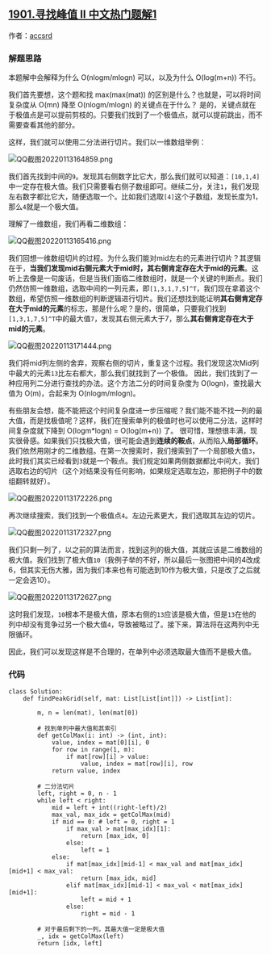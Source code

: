 ## [1901.寻找峰值 II 中文热门题解1](https://leetcode.cn/problems/find-a-peak-element-ii/solutions/100000/python3-er-fen-qie-pian-shi-jian-fu-za-d-gmd2)

作者：[accsrd](https://leetcode.cn/u/accsrd)
### 解题思路
本题解中会解释为什么 O(nlogm/mlogn) 可以，以及为什么 O(log(m+n)) 不行。

我们首先要想，这个题和找 max(max(mat)) 的区别是什么？也就是，可以将时间复杂度从 O(mn) 降至 O(nlogm/mlogn) 的关键点在于什么？
是的，关键点就在于极值点是可以提前剪枝的。只要我们找到了一个极值点，就可以提前跳出，而不需要查看其他的部分。

这样，我们就可以使用二分法进行切片。我们以一维数组举例：

![QQ截图20220113164859.png](https://pic.leetcode-cn.com/1642063759-tGsopq-QQ%E6%88%AA%E5%9B%BE20220113164859.png)

我们首先找到中间的`9`。发现其右侧数字比它大，那么我们就可以知道：`[10,1,4]`中一定存在极大值。我们只需要看右侧子数组即可。继续二分，关注`1`，我们发现左右数字都比它大，随便选取一个。比如我们选取`[4]`这个子数组，发现长度为1，那么`4`就是一个极大值。

理解了一维数组，我们再看二维数组：

![QQ截图20220113165416.png](https://pic.leetcode-cn.com/1642065325-KfCLAN-QQ%E6%88%AA%E5%9B%BE20220113165416.png)

我们回想一维数组切片的过程。为什么我们能对mid左右的元素进行切片？其逻辑在于，**当我们发现mid右侧元素大于mid时，其右侧肯定存在大于mid的元素**。这听上去像是一句废话，但是当我们面临二维数组时，就是一个关键的判断点。我们仍然仿照一维数组，选取中间的一列元素，即`[1,3,1,7,5]^T`，我们现在拿着这个数组，希望仿照一维数组的判断逻辑进行切片。我们还想找到能证明**其右侧肯定存在大于mid的元素**的标志，那是什么呢？是的，很简单，只要我们找到`[1,3,1,7,5]^T`中的最大值`7`，发现其右侧元素大于7，那么**其右侧肯定存在大于mid的元素**。

![QQ截图20220113171444.png](https://pic.leetcode-cn.com/1642065383-YeSscu-QQ%E6%88%AA%E5%9B%BE20220113171444.png)

我们将mid列左侧的舍弃，观察右侧的切片，重复这个过程。我们发现这次Mid列中最大的元素`13`比左右都大，那么我们就找到了一个极值。
因此，我们找到了一种应用列二分进行查找的办法。这个方法二分的时间复杂度为 O(logn)，查找最大值为 O(m)，合起来为 O(nlogm/mlogn)。

有些朋友会想，能不能把这个时间复杂度进一步压缩呢？我们能不能不找一列的最大值，而是找极值呢？这样，我们在搜索单列的极值时也可以使用二分法，这样时间复杂度就下降到 O(logm*logn) = O(log(m+n)) 了。
很可惜，理想很丰满，现实很骨感。如果我们只找极大值，很可能会遇到**连续的鞍点**，从而陷入**局部循环**。
我们依然用刚才的二维数组。在第一次搜索时，我们搜索到了一个局部极大值`3`，此时我们其实已经看到`3`就是一个鞍点。我们规定如果两侧数据都比中间大，我们选取右边的切片（这个对结果没有任何影响，如果规定选取左边，那把例子中的数组翻转就好）。

![QQ截图20220113172226.png](https://pic.leetcode-cn.com/1642065776-BPqzBX-QQ%E6%88%AA%E5%9B%BE20220113172226.png)

再次继续搜索，我们找到一个极值点`4`。左边元素更大，我们选取其左边的切片。

![QQ截图20220113172327.png](https://pic.leetcode-cn.com/1642065956-WlWYEC-QQ%E6%88%AA%E5%9B%BE20220113172327.png)

我们只剩一列了，以之前的算法而言，找到这列的极大值，其就应该是二维数组的极大值。我们找到了极大值`10`（我例子举的不好，所以最后一张图把中间的4改成6，但其实无伤大雅，因为我们本来也有可能选到10作为极大值，只是改了之后就一定会选10）。

![QQ截图20220113172627.png](https://pic.leetcode-cn.com/1642066755-uCbFGY-QQ%E6%88%AA%E5%9B%BE20220113172627.png)

这时我们发现，`10`根本不是极大值，原本右侧的`13`应该是极大值，但是`13`在他的列中却没有竞争过另一个极大值`4`，导致被略过了。接下来，算法将在这两列中无限循环。

因此，我们可以发现这样是不合理的，在单列中必须选取最大值而不是极大值。

### 代码

```python3
class Solution:
    def findPeakGrid(self, mat: List[List[int]]) -> List[int]:

        m, n = len(mat), len(mat[0])

        # 找到单列中最大值和其索引
        def getColMax(i: int) -> (int, int):
            value, index = mat[0][i], 0
            for row in range(1, m):
                if mat[row][i] > value:
                    value, index = mat[row][i], row
            return value, index

        # 二分法切片
        left, right = 0, n - 1
        while left < right:
            mid = left + int((right-left)/2)
            max_val, max_idx = getColMax(mid)
            if mid == 0: # left = 0, right = 1
                if max_val > mat[max_idx][1]:
                    return [max_idx, 0]
                else:
                    left = 1
            else:
                if mat[max_idx][mid-1] < max_val and mat[max_idx][mid+1] < max_val:
                    return [max_idx, mid]
                elif mat[max_idx][mid-1] < max_val < mat[max_idx][mid+1]:
                    left = mid + 1
                else:
                    right = mid - 1
        
        # 对于最后剩下的一列，其最大值一定是极大值
        _, idx = getColMax(left)
        return [idx, left]
```